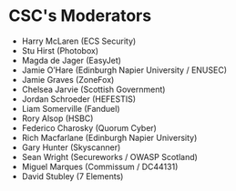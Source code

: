 # CSC's Moderators

- Harry McLaren (ECS Security)
- Stu Hirst (Photobox)
- Magda de Jager (EasyJet)
- Jamie O’Hare (Edinburgh Napier University / ENUSEC)
- Jamie Graves (ZoneFox)
- Chelsea Jarvie (Scottish Government)
- Jordan Schroeder (HEFESTIS)
- Liam Somerville (Fanduel)
- Rory Alsop (HSBC)
- Federico Charosky (Quorum Cyber)
- Rich Macfarlane (Edinburgh Napier University)
- Gary Hunter (Skyscanner)
- Sean Wright (Secureworks / OWASP Scotland)
- Miguel Marques (Commissum / DC44131)
- David Stubley (7 Elements)